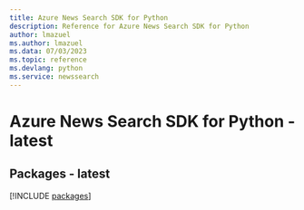 ```yaml
---
title: Azure News Search SDK for Python
description: Reference for Azure News Search SDK for Python
author: lmazuel
ms.author: lmazuel
ms.data: 07/03/2023
ms.topic: reference
ms.devlang: python
ms.service: newssearch
---
```

# Azure News Search SDK for Python - latest
## Packages - latest
[!INCLUDE [packages](news-search-index.md)]
